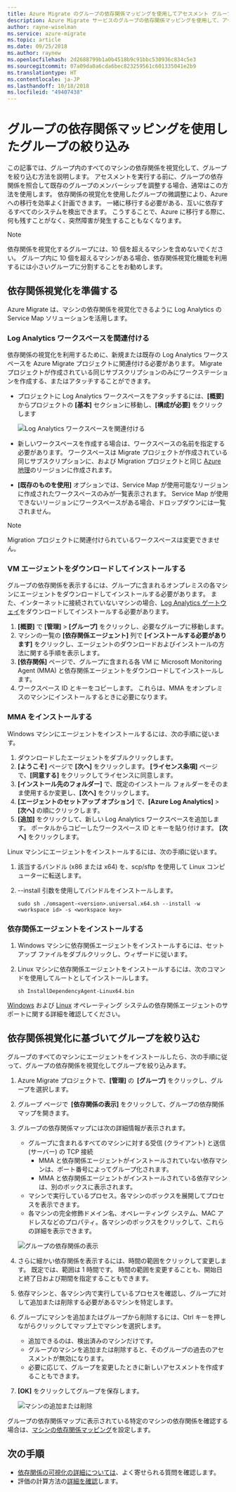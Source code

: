 ```yaml
---
title: Azure Migrate のグループの依存関係マッピングを使用してアセスメント グループを絞り込む | Microsoft Docs
description: Azure Migrate サービスのグループの依存関係マッピングを使用して、アセスメントを絞り込む方法について説明します。
author: rayne-wiselman
ms.service: azure-migrate
ms.topic: article
ms.date: 09/25/2018
ms.author: raynew
ms.openlocfilehash: 2d2688799b1a0b4518b9c91bbc530936c834c5e3
ms.sourcegitcommit: 07a09da0a6cda6bec823259561c601335041e2b9
ms.translationtype: HT
ms.contentlocale: ja-JP
ms.lasthandoff: 10/18/2018
ms.locfileid: "49407438"
---
```

# <a name="refine-a-group-using-group-dependency-mapping"></a>グループの依存関係マッピングを使用したグループの絞り込み

この記事では、グループ内のすべてのマシンの依存関係を視覚化して、グループを絞り込む方法を説明します。 アセスメントを実行する前に、グループの依存関係を照合して既存のグループのメンバーシップを調整する場合、通常はこの方法を使用します。 依存関係の視覚化を使用したグループの微調整により、Azure への移行を効率よく計画できます。 一緒に移行する必要がある、互いに依存するすべてのシステムを検出できます。 こうすることで、Azure に移行する際に、何も残すことがなく、突然障害が発生することもなくなります。


> [!NOTE]
> 依存関係を視覚化するグループには、10 個を超えるマシンを含めないでください。 グループ内に 10 個を超えるマシンがある場合、依存関係視覚化機能を利用するには小さいグループに分割することをお勧めします。


## <a name="prepare-for-dependency-visualization"></a>依存関係視覚化を準備する
Azure Migrate は、マシンの依存関係を視覚化できるように Log Analytics の Service Map ソリューションを活用します。

### <a name="associate-a-log-analytics-workspace"></a>Log Analytics ワークスペースを関連付ける
依存関係の視覚化を利用するために、新規または既存の Log Analytics ワークスペースを Azure Migrate プロジェクトに関連付ける必要があります。 Migrate プロジェクトが作成されている同じサブスクリプションのみにワークステーションを作成する、またはアタッチすることができます。

- プロジェクトに Log Analytics ワークスペースをアタッチするには、**[概要]** からプロジェクトの **[基本]** セクションに移動し、**[構成が必要]** をクリックします

    ![Log Analytics ワークスペースを関連付ける](./media/concepts-dependency-visualization/associate-workspace.png)

- 新しいワークスペースを作成する場合は、ワークスペースの名前を指定する必要があります。 ワークスペースは Migrate プロジェクトが作成されている同じサブスクリプションに、および Migration プロジェクトと同じ [Azure 地理](https://azure.microsoft.com/global-infrastructure/geographies/)のリージョンに作成されます。
- **[既存のものを使用]** オプションでは、Service Map が使用可能なリージョンに作成されたワークスペースのみが一覧表示されます。 Service Map が使用できないリージョンにワークスペースがある場合、ドロップダウンには一覧されません。

> [!NOTE]
> Migration プロジェクトに関連付けられているワークスペースは変更できません。

### <a name="download-and-install-the-vm-agents"></a>VM エージェントをダウンロードしてインストールする
グループの依存関係を表示するには、グループに含まれるオンプレミスの各マシンにエージェントをダウンロードしてインストールする必要があります。 また、インターネットに接続されていないマシンの場合、[Log Analytics ゲートウェイ](../log-analytics/log-analytics-oms-gateway.md)をダウンロードしてインストールする必要があります。

1. **[概要]** で **[管理]** > **[グループ]** をクリックし、必要なグループに移動します。
2. マシンの一覧の **[依存関係エージェント]** 列で **[インストールする必要があります]** をクリックし、エージェントのダウンロードおよびインストールの方法に関する手順を表示します。
3. **[依存関係]** ページで、グループに含まれる各 VM に Microsoft Monitoring Agent (MMA) と依存関係エージェントをダウンロードしてインストールします。
4. ワークスペース ID とキーをコピーします。 これらは、MMA をオンプレミスのマシンにインストールするときに必要になります。

### <a name="install-the-mma"></a>MMA をインストールする

Windows マシンにエージェントをインストールするには、次の手順に従います。

1. ダウンロードしたエージェントをダブルクリックします。
2. **[ようこそ]** ページで **[次へ]** をクリックします。 **[ライセンス条項]** ページで、**[同意する]** をクリックしてライセンスに同意します。
3. **[インストール先のフォルダー]** で、既定のインストール フォルダーをそのまま使用するか変更し、**[次へ]** をクリックします。
4. **[エージェントのセットアップ オプション]** で、**[Azure Log Analytics]** > **[次へ]** の順にクリックします。
5. **[追加]** をクリックして、新しい Log Analytics ワークスペースを追加します。 ポータルからコピーしたワークスペース ID とキーを貼り付けます。 **[次へ]** をクリックします。


Linux マシンにエージェントをインストールするには、次の手順に従います。

1. 該当するバンドル (x86 または x64) を、scp/sftp を使用して Linux コンピューターに転送します。
2. --install 引数を使用してバンドルをインストールします。

    ```sudo sh ./omsagent-<version>.universal.x64.sh --install -w <workspace id> -s <workspace key>```


### <a name="install-the-dependency-agent"></a>依存関係エージェントをインストールする
1. Windows マシンに依存関係エージェントをインストールするには、セットアップ ファイルをダブルクリックし、ウィザードに従います。
2. Linux マシンに依存関係エージェントをインストールするには、次のコマンドを使用してルートとしてインストールします。

    ```sh InstallDependencyAgent-Linux64.bin```

[Windows](../monitoring/monitoring-service-map-configure.md#supported-windows-operating-systems) および [Linux](../monitoring/monitoring-service-map-configure.md#supported-linux-operating-systems) オペレーティング システムの依存関係エージェントのサポートに関する詳細を確認してください。

## <a name="refine-the-group-based-on-dependency-visualization"></a>依存関係視覚化に基づいてグループを絞り込む
グループのすべてのマシンにエージェントをインストールしたら、次の手順に従って、グループの依存関係を視覚化してグループを絞り込みます。

1. Azure Migrate プロジェクトで、**[管理]** の  **[グループ]** をクリックし、グループを選択します。
2. グループ ページで  **[依存関係の表示]** をクリックして、グループの依存関係マップを開きます。
3. グループの依存関係マップには次の詳細情報が表示されます。
    - グループに含まれるすべてのマシンに対する受信 (クライアント) と送信 (サーバー) の TCP 接続
        - MMA と依存関係エージェントがインストールされていない依存マシンは、ポート番号によってグループ化されます。
        - MMA と依存関係エージェントがインストールされている依存マシンは、別のボックスに表示されます。
    - マシンで実行しているプロセス。各マシンのボックスを展開してプロセスを表示できます。
    - 各マシンの完全修飾ドメイン名、オペレーティング システム、MAC アドレスなどのプロパティ。各マシンのボックスをクリックして、これらの詳細を表示できます。

     ![グループの依存関係の表示](./media/how-to-create-group-dependencies/view-group-dependencies.png)

3. さらに細かい依存関係を表示するには、時間の範囲をクリックして変更します。 既定では、範囲は 1 時間です。 時間の範囲を変更することも、開始日と終了日および期間を指定することもできます。
4. 依存マシンと、各マシン内で実行しているプロセスを確認し、グループに対して追加または削除する必要があるマシンを特定します。
5. グループにマシンを追加またはグループから削除するには、Ctrl キーを押しながらクリックしてマップ上でマシンを選択します。
    - 追加できるのは、検出済みのマシンだけです。
    - グループのマシンを追加または削除すると、そのグループの過去のアセスメントが無効になります。
    - 必要に応じて、グループを変更したときに新しいアセスメントを作成することもできます。
5. **[OK]** をクリックしてグループを保存します。

    ![マシンの追加または削除](./media/how-to-create-group-dependencies/add-remove.png)

グループの依存関係マップに表示されている特定のマシンの依存関係を確認する場合は、[マシンの依存関係マッピング](how-to-create-group-machine-dependencies.md)を設定します。


## <a name="next-steps"></a>次の手順
- [依存関係の可視化の詳細については](https://docs.microsoft.com/azure/migrate/resources-faq#dependency-visualization)、よく寄せられる質問を確認します。
- 評価の計算方法の[詳細を確認](concepts-assessment-calculation.md)します。
